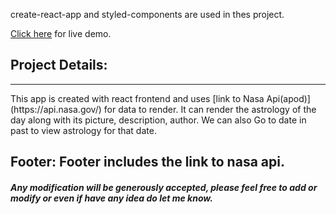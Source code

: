 create-react-app and styled-components are used in thes project.

[Click here](https://otrsa-app.herokuapp.com/) for live demo.

## Project Details:
<hr/>
This app is created with react frontend and uses [link to Nasa Api(apod)](https://api.nasa.gov/) for data to render. It can render the astrology of the day along with its picture, description, author. We can also Go to date in past to view astrology for that date.

## Footer: Footer includes the link to nasa api.

##### Any modification will be generously accepted, please feel free to add or modify or even if have any idea do let me know.
